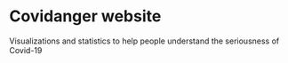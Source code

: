 # Covidanger website

Visualizations and statistics to help people understand the seriousness of Covid-19
